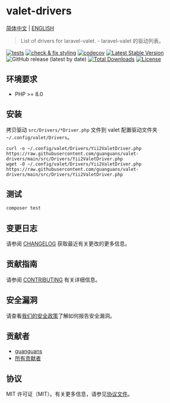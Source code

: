 # valet-drivers

[简体中文](README-zh_CN.md) | [ENGLISH](README.md)

> List of drivers for laravel-valet. - laravel-valet 的驱动列表。

[![tests](https://github.com/guanguans/valet-drivers/workflows/tests/badge.svg)](https://github.com/guanguans/valet-drivers/actions)
[![check & fix styling](https://github.com/guanguans/valet-drivers/actions/workflows/php-cs-fixer.yml/badge.svg)](https://github.com/guanguans/valet-drivers/actions)
[![codecov](https://codecov.io/gh/guanguans/valet-drivers/branch/main/graph/badge.svg?token=URGFAWS6S4)](https://codecov.io/gh/guanguans/valet-drivers)
[![Latest Stable Version](https://poser.pugx.org/guanguans/valet-drivers/v)](https://packagist.org/packages/guanguans/valet-drivers)
![GitHub release (latest by date)](https://img.shields.io/github/v/release/guanguans/valet-drivers)
[![Total Downloads](https://poser.pugx.org/guanguans/valet-drivers/downloads)](https://packagist.org/packages/guanguans/valet-drivers)
[![License](https://poser.pugx.org/guanguans/valet-drivers/license)](https://packagist.org/packages/guanguans/valet-drivers)

## 环境要求

* PHP >= 8.0

## 安装

拷贝驱动 `src/Drivers/*Driver.php` 文件到 valet 配置驱动文件夹 `~/.config/valet/Drivers`。

```shell
curl -o ~/.config/valet/Drivers/Yii2ValetDriver.php https://raw.githubusercontent.com/guanguans/valet-drivers/main/src/Drivers/Yii2ValetDriver.php
wget -O ~/.config/valet/Drivers/Yii2ValetDriver.php https://raw.githubusercontent.com/guanguans/valet-drivers/main/src/Drivers/Yii2ValetDriver.php
```

## 测试

```bash
composer test
```

## 变更日志

请参阅 [CHANGELOG](CHANGELOG.md) 获取最近有关更改的更多信息。

## 贡献指南

请参阅 [CONTRIBUTING](.github/CONTRIBUTING.md) 有关详细信息。

## 安全漏洞

请查看[我们的安全政策](../../security/policy)了解如何报告安全漏洞。

## 贡献者

* [guanguans](https://github.com/guanguans)
* [所有贡献者](../../contributors)

## 协议

MIT 许可证（MIT）。有关更多信息，请参见[协议文件](LICENSE)。
